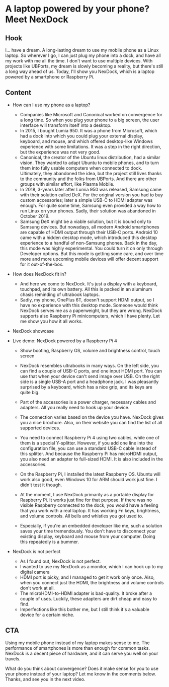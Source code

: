 # A laptop powered by your phone? Meet NexDock

## Hook
I... have a dream. A long-lasting dream to use my mobile phone as a Linux laptop. So wherever I go, I can just plug my phone into a dock, and have all my work with me all the time. I don't want to use multiple devices. With projects like UBPorts, my dream is slowly becoming a reality, but there's still a long way ahead of us. Today, I'll show you NexDock, which is a laptop powered by a smartphone or Raspberry Pi.

## Content
- How can I use my phone as a laptop?
  - Companies like Microsoft and Canonical worked on convergence for a long time. So when you plug your phone to a big screen, the user interface will transform itself into a desktop.
  - In 2015, I bought Lumia 950. It was a phone from Microsoft, which had a dock into which you could plug your external display, keyboard, and mouse, and which offered desktop-like Windows experience with some limitations. It was a step in the right direction, but the experience was not very good.
  - Canonical, the creator of the Ubuntu linux distribution, had a similar vision. They wanted to adapt Ubuntu to mobile phones, and to turn them into fully usable computers when connected to dock. Ultimately, they abandoned the idea, but the project still lives thanks to the community and the folks from UBPorts. And there are other groups with similar effort, like Plasma Mobile.
  - In 2018, 3-years later after Lumia 950 was released, Samsung came with their solution called DeX. For the original version you had to buy custom accessories; later a simple USB-C to HDMI adapter was enough. For quite some time, Samsung even provided a way how to run Linux on your phones. Sadly, their solution was abandoned in October 2019.
  - Samsung DeX might be a viable solution, but it is bound only to Samsung devices. But nowadays, all modern Android smartphones are capable of HDMI output through their USB-C ports. Android 10 came with a hidden desktop mode, which introduced this desktop experience to a handful of non-Samsung phones. Back in the day, this mode was highly experimental. You could turn it on only through Developer options. But this mode is getting some care, and over time more and more upcoming mobile devices will offer decent support for it out-of-the-box.

- How does NexDock fit in?
  - And here we come to NexDock. It's just a display with a keyboard, touchpad, and its own battery. All this is packed in an aluminum chasis reminding of ultrabook laptops.
  - Sadly, my phone, OnePlus 6T, doesn't support HDMI output, so I have no experience with this desktop mode. Someone would think NexDock serves me as a paperweight, but they are wrong. NexDock supports also Raspberry Pi minicomputers, which I have plenty. Let me show you how it all works.

- NexDock showcase

- Live demo: NexDock powered by a Raspberry Pi 4
  - Show booting, Raspberry OS, volume and brightness control, touch screen

  - NexDock resembles ultrabooks in many ways. On the left side, you can find a couple of USB-C ports, and one input HDMI port. You can use that when your device can't send image over USB. On the right side is a single USB-A port and a headphone jack. I was pleasantly surprised by a keyboard, which has a nice grip, and its keys are quite big.
  - Part of the accessories is a power charger, necessary cables and adapters. All you really need to hook up your device.
  - The connection varies based on the device you have. NexDock gives you a nice brochure. Also, on their website you can find the list of all supported devices.
  - You need to connect Raspberry Pi 4 using two cables, while one of them is a special Y-splitter. However, if you add one line into the configuration file, you can use a standard USB-C cable instead of this splitter. And because the Raspberry Pi has microHDMI output, you also need an adapter to full-sized HDMI. It is also included in the accessories.
  - On the Raspberry Pi, I installed the latest Raspberry OS. Ubuntu will work also good, even Windows 10 for ARM should work just fine. I didn't test it though.
  - At the moment, I use NexDock primarily as a portable display for Raspberry Pi. It works just fine for that purpose. If there was no visible Raspberry connected to the dock, you would have a feeling that you work with a real laptop. It has working Fn keys, brightness, and volume controls. All bells and whistles you got used to.
  - Especially, if you're an embedded developer like me, such a solution saves your time tremendously. You don't have to disconnect your existing display, keyboard and mouse from your computer. Doing this repeatedly is a bummer.

- NexDock is not perfect
  - As I found out, NexDock is not perfect.
  - I wanted to use my NexDock as a monitor, which I can hook up to my digital camera
  - HDMI port is picky, and I managed to get it work only once. Also, when you connect just the HDMI, the brightness and volume controls don't work at all.
  - The microHDMI-to-HDMI adapter is bad-quality. It broke after a couple of uses. Luckily, these adapters are dirt cheap and easy to find.
  - Imperfections like this bother me, but I still think it's a valuable device for a certain niche.

## CTA
Using my mobile phone instead of my laptop makes sense to me. The performance of smartphones is more than enough for common tasks. NexDock is a decent piece of hardware, and it can serve you well on your travels.

What do you think about convergence? Does it make sense for you to use your phone instead of your laptop? Let me know in the comments below. Thanks, and see you in the next video.
